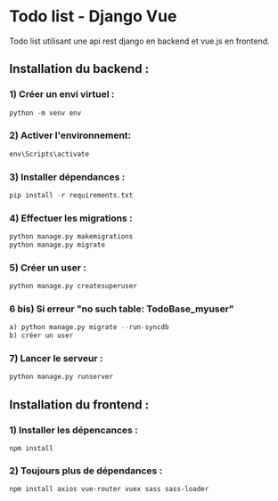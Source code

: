 # Todo list - Django Vue

Todo list utilisant une api rest django en backend et vue.js en frontend.

## Installation du backend :

### 1) Créer un envi virtuel :
```python
python -m venv env 
```
### 2) Activer l'environnement:
```python
env\Scripts\activate
```
### 3) Installer dépendances : 
```python
pip install -r requirements.txt
```
### 4) Effectuer les migrations :
```python
python manage.py makemigrations
python manage.py migrate
```
### 5) Créer un user :
```python
python manage.py createsuperuser
```

### 6 bis) Si erreur "no such table: TodoBase_myuser"
```python
a) python manage.py migrate --run-syncdb
b) créer un user
```

### 7) Lancer le serveur :
```python
python manage.py runserver
```

## Installation du frontend :

### 1) Installer les dépencances :
```
npm install
```

### 2) Toujours plus de dépendances :
```
npm install axios vue-router vuex sass sass-loader
```

